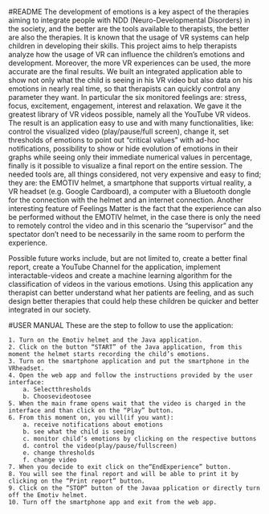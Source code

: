 #README
The development of emotions is a key aspect of the therapies aiming to integrate people with NDD (Neuro-Developmental Disorders) in the society, and the better are the tools available to therapists, the better are also the therapies. It is known that the usage of VR systems can help children in developing their skills. This project aims to help therapists analyze how the usage of VR can influence the children’s emotions and development.
Moreover, the more VR experiences can be used, the more accurate are the final results.
We built an integrated application able to show not only what the child is seeing in his VR video but also data on his emotions in nearly real time, so that therapists can quickly control any parameter they want. In particular the six monitored feelings are: stress, focus, excitement, engagement, interest and relaxation.
We gave it the greatest library of VR videos possible, namely all the YouTube VR videos.
The result is an application easy to use and with many functionalities, like: control the visualized video (play/pause/full screen), change it, set thresholds of emotions to point out “critical values” with ad-hoc notifications, possibility to show or hide evolution of emotions in their graphs while seeing only their immediate numerical values in percentage, finally is it possible to visualize a final report on the entire session.
The needed tools are, all things considered, not very expensive and easy to find; they are: the EMOTIV helmet, a smartphone that supports virtual reality, a VR headset (e.g. Google Cardboard), a computer with a Bluetooth dongle for the connection with the helmet and an internet connection. Another interesting feature of Feelings Matter is the fact that the experience can also be performed without the EMOTIV helmet, in the case there is only the need to remotely control the video and in this scenario the “supervisor” and the spectator don’t need to be necessarily in the same room to perform the experience.

Possible future works include, but are not limited to, create a better final report, create a YouTube Channel for the application, implement interactable-videos and create a machine learning algorithm for the classification of videos in the various emotions.
Using this application any therapist can better understand what her patients are feeling, and as such design better therapies that could help these children be quicker and better integrated in our society.

#USER MANUAL
These are the step to follow to use the application:

	1. Turn on the Emotiv helmet and the Java application.
	2. Click on the button “START” of the Java application, from this moment the helmet starts recording the child’s emotions.
	3. Turn on the smartphone application and put the smartphone in the VRheadset.
	4. Open the web app and follow the instructions provided by the user interface:
		a. Selectthresholds
		b. Choosevideotosee
	5. When the main frame opens wait that the video is charged in the interface and than click on the “Play” button.
	6. From this moment on, you will(if you want):
		a. receive notifications about emotions
		b. see what the child is seeing
		c. monitor child’s emotions by clicking on the respective buttons
		d. control the video(play/pause/fullscreen)
		e. change thresholds
		f. change video
	7. When you decide to exit click on the“EndExperience” button.
	8. You will see the final report and will be able to print it by clicking on the “Print report” button.
	9. Click on the “STOP” button of the Javaa pplication or directly turn off the Emotiv helmet.
	10. Turn off the smartphone app and exit from the web app.